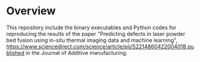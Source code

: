 
# Overview

This repository include the binary executables and Python codes for reproducing the results of the paper
"Predicting defects in laser powder bed fusion using in-situ thermal imaging data and machine learning", 
https://www.sciencedirect.com/science/article/pii/S2214860422004018,published in the Journal of Additive manufacturing.   
